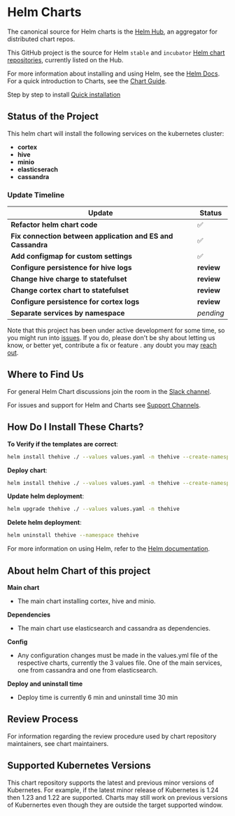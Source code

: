 # Helm Charts

The canonical source for Helm charts is the [Helm Hub](https://hub.helm.sh/), an aggregator for distributed chart repos.

This GitHub project is the source for Helm `stable` and `incubator` [Helm chart repositories](https://v3.helm.sh/docs/topics/chart_repository/), currently listed on the Hub.

For more information about installing and using Helm, see the
[Helm Docs](https://helm.sh/docs/). For a quick introduction to Charts, see the [Chart Guide](https://helm.sh/docs/topics/charts/).

Step by step to install [Quick installation](#how-do-i-install-these-charts?)

## Status of the Project

This helm chart will install the following services on the kubernetes cluster:

- **cortex**
- **hive**
- **minio**
- **elasticserach**
- **cassandra**

### Update Timeline

| Update                                                      | Status             |
| ----------------------------------------------------------- | ------------------ |
| **Refactor helm chart code**                                | :white_check_mark: |
| **Fix connection between application and ES and Cassandra** | :white_check_mark: |
| **Add configmap for custom settings**                       | :white_check_mark: |
| **Configure persistence for hive logs**                     | **review**         |
| **Change hive charge to statefulset**                       | **review**         |
| **Change cortex chart to statefulset**                      | **review**         |
| **Configure persistence for cortex logs**                   | **review**         |
| **Separate services by namespace**                          | _pending_          |

Note that this project has been under active development for some time, so you might run into [issues](https://github.com/StrangeBeeCorp/helm-charts/issues). If you do, please don't be shy about letting us know, or better yet, contribute a fix or feature . any doubt you may [reach out](#where-to-find-us).

## Where to Find Us

For general Helm Chart discussions join the room in the [Slack channel](https://ezops.slack.com/archives/C03DH7JBADR).

For issues and support for Helm and Charts see [Support Channels](CONTRIBUTING.md#support-channels).

## How Do I Install These Charts?

**To Verify if the templates are correct**:

```bash
helm install thehive ./ --values values.yaml -n thehive --create-namespace --dry-run --debug
```

**Deploy chart**:

```bash
helm install thehive ./ --values values.yaml -n thehive --create-namespace
```

**Update helm deployment**:

```bash
helm upgrade thehive ./ --values values.yaml -n thehive
```

**Delete helm deployment**:

```bash
helm uninstall thehive --namespace thehive
```

For more information on using Helm, refer to the [Helm documentation](https://github.com/kubernetes/helm#docs).

## About helm Chart of this project

**Main chart**
- The main chart installing cortex, hive and minio.

**Dependencies**
- The main chart use elasticsearch and cassandra as dependencies.

**Config**
 - Any configuration changes must be made in the values.yml file of the respective charts, currently the 3 values ​​file. One of the main services, one from cassandra and one from elasticsearch.

**Deploy and uninstall time**
 - Deploy time is currently 6 min and uninstall time 30 min

## Review Process

For information regarding the review procedure used by chart repository maintainers, see chart maintainers.

## Supported Kubernetes Versions

This chart repository supports the latest and previous minor versions of Kubernetes. For example, if the latest minor release of Kubernetes is 1.24 then 1.23 and 1.22 are supported. Charts may still work on previous versions of Kubernertes even though they are outside the target supported window.
